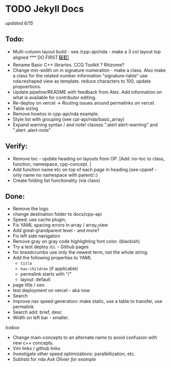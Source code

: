 # TODO Jekyll Docs

_updated 6/15_


## Todo:
- Multi-column layout build - see /cpp-api/nda - make a 3 col layout top aligned *** DO FIRST #️⃣1️⃣
- Rename Basic C++ libraries. CCQ Toolkit ? Rhizome?
- Change min-width on <td> in signature numeration - make a class. Also make a class for the related number information "signature-table"
use nda:reshaped view as template. reduce characters to 100, update propoertions.
- Update pipeline/README with feedback from Alex. Add information on what is available for contributor editing.
- Re-deploy on vercel -> Routing issues around permalinks on vercel.
- Table sizing
- Remove howtos in cpp-api/nda example.
- Style list with grouping (see cpi-api/nda/basic_array)
- Expand warning syntax / and note!  classes ".alert alert-warning" and ".alert .alert-note"

## Verify:
- Remove toc - update heading on layouts from OP. [Add :no-toc to class, function, namespace, cpp-concept. ]
- Add function name etc on top of each page in heading.(see cppref - only name no namespace with parent/::)
- Create folding list functionality (via class)

## Done:
- Remove the logo
- change destination folder to docs/cpp-api
- Speed: use cache plugin,
- Fix YAML spacing errors in array / array_view
- Add great-grandparent level - and more?
- Fix left side navigation
- Remove gray on gray code highlighting font color. (blackish)
-  Try a test deploy /ci. - Github pages
-  for breadcrumbs use only the newest term, not the whole string.
-  Add the following properties to YAML
      - `title`
      - `has-children` (if applicable)
      -  permalink starts with "/"
      - layout: default
- page title / seo
- test deployment on vercel - aka now
- Search
- Improve nav speed generation: make static, use a table to transfer, use permalink
- Search add: brief, desc
- Width on left bar - smaller.

_Icebox_
- Change main-concepts to an alternate name to avoid confusion with new c++ concepts.
- Vim links / github links
- Investigate other speed optimizations: parallellization, etc.
- Sublists for nda _Ask Olivier for example_